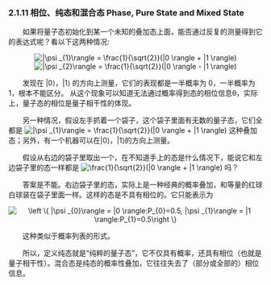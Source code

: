 ### 2.1.11 相位、纯态和混合态 Phase, Pure State and Mixed State

&emsp;&emsp;如果将量子态初始化到某一个未知的叠加态上面，能否通过反复的测量得到它的表达式呢？看以下这两种情况:

<div align=center>
<img src="https://latex.codecogs.com/gif.latex?\inline&space;\dpi{120}&space;|\psi&space;_{1}\rangle&space;=&space;\frac{1}{\sqrt{2}}(|0&space;\rangle&space;&plus;&space;|1&space;\rangle)" title="|\psi _{1}\rangle = \frac{1}{\sqrt{2}}(|0 \rangle + |1 \rangle)" />
</div>

<div align=center>
<img src="https://latex.codecogs.com/gif.latex?\inline&space;\dpi{120}&space;|\psi&space;_{2}\rangle&space;=&space;\frac{1}{\sqrt{2}}(|0&space;\rangle&space;-&space;|1&space;\rangle)" title="|\psi _{2}\rangle = \frac{1}{\sqrt{2}}(|0 \rangle - |1 \rangle)" />
</div>

&emsp;&emsp;发现在 |0⟩，|1⟩ 的方向上测量，它们的表现都是一半概率为 0，一半概率为 1，根本不能区分。
从这个现象可以知道无法通过概率得到态的相位信息θ，实际上，量子态的相位是量子相干性的体现。

&emsp;&emsp;另一种情况，假设左手抓着一个袋子，这个袋子里面有无数的量子态，它们全都是
<img src="https://latex.codecogs.com/gif.latex?\inline&space;\dpi{120}&space;|\psi&space;_{1}\rangle&space;=&space;\frac{1}{\sqrt{2}}(|0&space;\rangle&space;&plus;&space;|1&space;\rangle)" title="|\psi _{1}\rangle = \frac{1}{\sqrt{2}}(|0 \rangle + |1 \rangle)" />
这种叠加态；另外，有一个机器可以在|0⟩，|1⟩的方向上测量。

&emsp;&emsp;假设从右边的袋子里取出一个，在不知道手上的态是什么情况下，能说它和左边袋子里的态一样都是
<img src="https://latex.codecogs.com/gif.latex?\inline&space;\dpi{120}\frac{1}{\sqrt{2}}(|0&space;\rangle&space;&plus;&space;|1&space;\rangle)" title="\frac{1}{\sqrt{2}}(|0 \rangle + |1 \rangle)" />
吗？ 

&emsp;&emsp;答案是不能。右边袋子里的态，实际上是一种经典的概率叠加，和等量的红球白球装在袋子里面一样。这样的态是不具有相位的。它只能表示为

<div align=center>
<img src="https://latex.codecogs.com/gif.latex?\inline&space;\dpi{120}&space;\left&space;\{&space;|\psi&space;_{0}\rangle&space;=&space;|0&space;\rangle:P_{0}=0.5,&space;|\psi&space;_{1}\rangle&space;=&space;|1&space;\rangle:P_{1}=0.5\right&space;\}" title="\left \{ |\psi _{0}\rangle = |0 \rangle:P_{0}=0.5, |\psi _{1}\rangle = |1 \rangle:P_{1}=0.5\right \}" />
</div>

&emsp;&emsp;这种类似于概率列表的形式。

&emsp;&emsp;所以，定义纯态就是“纯粹的量子态”，它不仅具有概率，还具有相位（也就是量子相干性）。混合态是纯态的概率性叠加，它往往失去了（部分或全部的）相位信息。